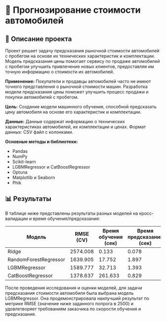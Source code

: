# 🚗 Прогнозирование стоимости автомобилей

## 📝 Описание проекта

Проект решает задачу предсказания рыночной стоимости автомобилей с пробегом на основе их технических характеристик и комплектации. Модель предсказания цены помогает сервису по продаже автомобилей с пробегом улучшить привлечение новых клиентов, предоставляя им точную информацию о стоимости их автомобилей.

**Применение:**
Покупатели и продавцы автомобилей часто не имеют точного представления о рыночной стоимости машин. Разработка модели предсказания цены поможет улучшить процесс продажи и покупки автомобилей с пробегом.

**Цель:**
Создание модели машинного обучения, способной предсказать цену автомобиля на основе его характеристик и комплектации.

**Данные:**
Данные содержат информацию о технических характеристиках автомобилей, их комплектации и ценах. Формат данных: CSV файл с колонками.

**Основные методы и библиотеки:**
- Pandas
- NumPy
- Scikit-learn
- LGBMRegressor и CatBoostRegressor
- Optuna
- Matplotlib и Seaborn
- Phik

## 📊 Результаты

В таблице ниже представлены результаты разных моделей на кросс-валидации и время обучения/предсказания:

| Модель               | RMSE (CV)    | Время обучения (сек) | Время предсказания (сек) |
| -------------------- | ------------ | --------------------- | ------------------------ |
| Ridge                | 2574.008     | 0.133                 | 0.078                    |
| RandomForestRegressor| 1639.905     | 17.752                | 1.897                    |
| LGBMRegressor        | 1589.777     | 32.713                | 1.393                    |
| CatBoostRegressor    | 1378.637     | 261.633               | 0.829                    |

После проведения исследования и оценки моделей, для задачи предсказания стоимости автомобиля была выбрана модель LGBMRegressor. Она продемонстрировала наилучший результат по метрике RMSE (значение ниже заданного попрога в 2500) и удовлетворяет требованиям заказчика по скорости обучения и предсказания.
